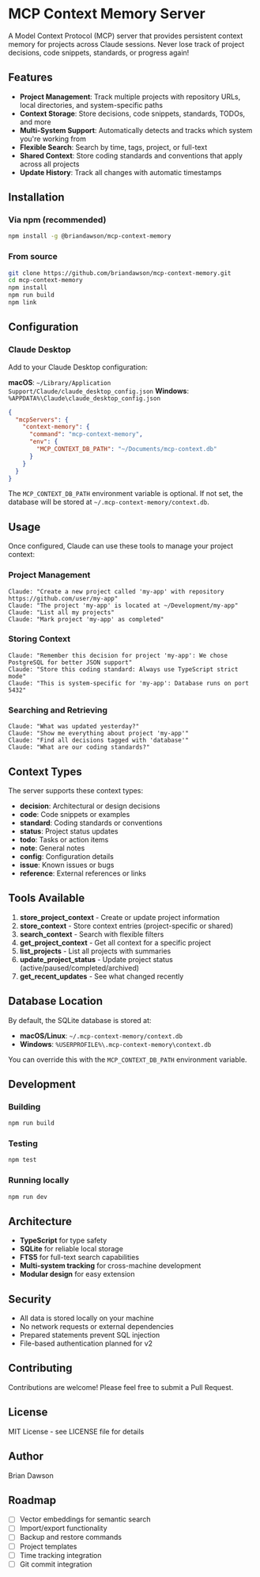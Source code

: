 # MCP Context Memory Server

A Model Context Protocol (MCP) server that provides persistent context memory for projects across Claude sessions. Never lose track of project decisions, code snippets, standards, or progress again!

## Features

- **Project Management**: Track multiple projects with repository URLs, local directories, and system-specific paths
- **Context Storage**: Store decisions, code snippets, standards, TODOs, and more
- **Multi-System Support**: Automatically detects and tracks which system you're working from
- **Flexible Search**: Search by time, tags, project, or full-text
- **Shared Context**: Store coding standards and conventions that apply across all projects
- **Update History**: Track all changes with automatic timestamps

## Installation

### Via npm (recommended)

```bash
npm install -g @briandawson/mcp-context-memory
```

### From source

```bash
git clone https://github.com/briandawson/mcp-context-memory.git
cd mcp-context-memory
npm install
npm run build
npm link
```

## Configuration

### Claude Desktop

Add to your Claude Desktop configuration:

**macOS**: `~/Library/Application Support/Claude/claude_desktop_config.json`
**Windows**: `%APPDATA%\Claude\claude_desktop_config.json`

```json
{
  "mcpServers": {
    "context-memory": {
      "command": "mcp-context-memory",
      "env": {
        "MCP_CONTEXT_DB_PATH": "~/Documents/mcp-context.db"
      }
    }
  }
}
```

The `MCP_CONTEXT_DB_PATH` environment variable is optional. If not set, the database will be stored at `~/.mcp-context-memory/context.db`.

## Usage

Once configured, Claude can use these tools to manage your project context:

### Project Management

```
Claude: "Create a new project called 'my-app' with repository https://github.com/user/my-app"
Claude: "The project 'my-app' is located at ~/Development/my-app"
Claude: "List all my projects"
Claude: "Mark project 'my-app' as completed"
```

### Storing Context

```
Claude: "Remember this decision for project 'my-app': We chose PostgreSQL for better JSON support"
Claude: "Store this coding standard: Always use TypeScript strict mode"
Claude: "This is system-specific for 'my-app': Database runs on port 5432"
```

### Searching and Retrieving

```
Claude: "What was updated yesterday?"
Claude: "Show me everything about project 'my-app'"
Claude: "Find all decisions tagged with 'database'"
Claude: "What are our coding standards?"
```

## Context Types

The server supports these context types:

- **decision**: Architectural or design decisions
- **code**: Code snippets or examples
- **standard**: Coding standards or conventions
- **status**: Project status updates
- **todo**: Tasks or action items
- **note**: General notes
- **config**: Configuration details
- **issue**: Known issues or bugs
- **reference**: External references or links

## Tools Available

1. **store_project_context** - Create or update project information
2. **store_context** - Store context entries (project-specific or shared)
3. **search_context** - Search with flexible filters
4. **get_project_context** - Get all context for a specific project
5. **list_projects** - List all projects with summaries
6. **update_project_status** - Update project status (active/paused/completed/archived)
7. **get_recent_updates** - See what changed recently

## Database Location

By default, the SQLite database is stored at:
- **macOS/Linux**: `~/.mcp-context-memory/context.db`
- **Windows**: `%USERPROFILE%\.mcp-context-memory\context.db`

You can override this with the `MCP_CONTEXT_DB_PATH` environment variable.

## Development

### Building

```bash
npm run build
```

### Testing

```bash
npm test
```

### Running locally

```bash
npm run dev
```

## Architecture

- **TypeScript** for type safety
- **SQLite** for reliable local storage
- **FTS5** for full-text search capabilities
- **Multi-system tracking** for cross-machine development
- **Modular design** for easy extension

## Security

- All data is stored locally on your machine
- No network requests or external dependencies
- Prepared statements prevent SQL injection
- File-based authentication planned for v2

## Contributing

Contributions are welcome! Please feel free to submit a Pull Request.

## License

MIT License - see LICENSE file for details

## Author

Brian Dawson

## Roadmap

- [ ] Vector embeddings for semantic search
- [ ] Import/export functionality
- [ ] Backup and restore commands
- [ ] Project templates
- [ ] Time tracking integration
- [ ] Git commit integration

